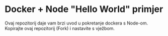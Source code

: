 # Docker + Node "Hello World" primjer

Ovaj repozitorij daje vam brzi uvod u pokretanje dockera s Node-om.
Kopirajte ovaj repozitorij (Fork) i nastavite s vježbom.

